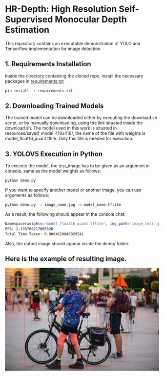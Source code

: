 # HR-Depth: High Resolution Self-Supervised Monocular Depth Estimation
This repository contains an executable demonstration of YOLO and Tensorflow implementation for image detection.

## 1. Requirements Installation
Inside the directory containing the cloned repo, install the necessary packages in [requirements.txt](https://github.com/berezerker/YOLO_cv_HSE/blob/main/demo/requirements.txt)

```bash
pip install -r requirements.txt
```
## 2. Downloading Trained Models

The trained model can be downloaded either by executing the download.sh script, or by manually downloading, using the link situated inside the download.sh.
The model used in this work is situated in resources/saved_model_416x416/, the name of the file with weights is model_float16_quant.tflite. Only this file is needed for execution.

## 3.  YOLOV5 Execution in Python

To execute the model, the test_image has to be given as an argument in console, same as the model weights as follows:
```bash
python demo.py
```
If you want to specify another model or another image, you can use arguments as follows:
```bash
python demo.py -i image_name.jpg -w model_name.tflite
```
As a result, the following should appear in the console chat:
```bash
Namespace(weights='model_float16_quant.tflite', img_path='image_test.jpeg', img_size=416, conf_thres=0.25, iou_thres=0.45)
FPS: 1.135766217005526
Total Time Taken: 0.8804628849029541
```
Also, the output image should appear inside the demo/ folder.

## Here is the example of resulting image.

![Example output of the model](image_testyolov5_output.jpg)
